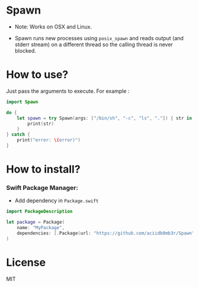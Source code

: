 # Spawn

* Note: Works on OSX and Linux.
 
* Spawn runs new processes using `posix_spawn` and reads output (and stderr stream) on a different thread so the calling thread is never blocked.

# How to use?

Just pass the arguments to execute. For example :

```swift
import Spawn

do {
    let spawn = try Spawn(args: ["/bin/sh", "-c", "ls", "."]) { str in 
        print(str)
    }
} catch {
    print("error: \(error)")
}
```

# How to install?

### Swift Package Manager:
* Add dependency in `Package.swift`

```swift
import PackageDescription

let package = Package(
    name: "MyPackage",
    dependencies: [.Package(url: "https://github.com/aciidb0mb3r/Spawn", majorVersion: 0, minor: 1)]
)
```

# License
MIT
